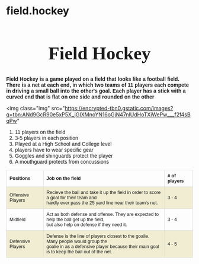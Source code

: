 # field.hockey
<html>
<head>
  <title>Field Hockey</title>
</head>
<body>

  <h1 class="head1"> Field Hockey </h1>
  
  <p class="p1"> Field Hockey is  a game played on a field that looks like a football field. There is a net at each end, in which two teams of 11 players each compete in driving a small ball into the other's goal. Each player has a stick with a curved end that is flat on one side and rounded on the other </p>
  
  <img class="img" src="https://encrypted-tbn0.gstatic.com/images?q=tbn:ANd9GcR90e5xP5X_jGIXMnoYN16oGjN47nlUdHoTXiWePw___f2f4sBqPw"
       
  <ol>
  <li>11 players on the field</li>
  <li> 3-5 players in each position </li>
  <li> Played at a High School and College level</li>
  <li> players have to wear specific gear</li>
  <li> Goggles and shinguards protect the player</li>
  <li> A mouthguard protects from concussions</li>
  </ol>
  
</body>
  
 <table style="width:100%">
  <tr>
    <th>Positions</th>
    <th>Job on the field</th> 
    <th># of players</th>
  </tr>
  <tr>
    <td>Offensive Players</td>
    <td>Recieve the ball and take it up the field in order to score a goal for their team and  <br> hardly ever pass the 25 yard line near their team's net.</td> 
    <td>3 - 4</td>
  </tr>
  <tr>
    <td>Midfield </td>
    <td>Act as both defense and offense. They are expected to help the ball get up the field, <br>but also help on defense if they need it.</td> 
    <td>3 - 4</td>
  </tr>
   <tr>
    <td>Defensive Players </td>
    <td>Defense is the line of players closest to the goalie. Many people would group the <br>
 goalie in as a defensive player because their main goal is to keep the ball out of the net.</td> 
    <td>4 - 5</td>
  </tr>
</table> 
  
<style>
  
  .head1 {
    text-align: center;
    font-size: 49px;
    font-family: cursive;
  }
 table {
    font-family: arial, sans-serif;
    border-collapse: collapse;
    width: 100%;
    font-size: 12.5px;
   margin-top: 10px;
  }

  td, th {
    border: 1px solid #dddddd;
    text-align: left;
    padding: 8px;
  }

  tr:nth-child(even) {
      background-color: #F0EDD2;
  }
  .img {
    float: right;
    margin-bottom: 30px;
    width:475px;
  }
  li {
    font-family: sans-serif;
    font-size: 16x;
  }
  .p1 {
    font-family: sans-serif;
    font-weight: bold;
  }
  </style>
  
</html>
